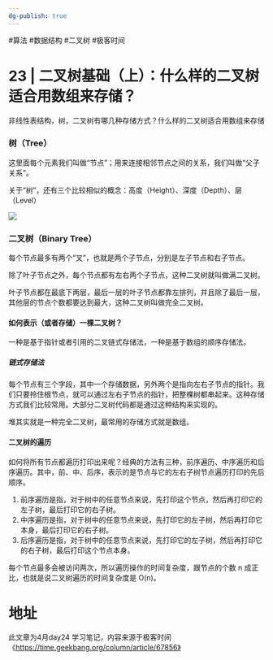```yaml
---
dg-publish: true
---
```


#算法 #数据结构 #二叉树 #极客时间 

# 23 | 二叉树基础（上）：什么样的二叉树适合用数组来存储？

非线性表结构，树，二叉树有哪几种存储方式？什么样的二叉树适合用数组来存储

### 树（Tree）

这里面每个元素我们叫做“节点”；用来连接相邻节点之间的关系，我们叫做“父子关系”。

关于“树”，还有三个比较相似的概念：高度（Height）、深度（Depth）、层（Level）

![](https://static001.geekbang.org/resource/image/40/1e/4094a733986073fedb6b9d03f877d71e.jpg?wh=1142*565)

### 二叉树（Binary Tree）

每个节点最多有两个“叉”，也就是两个子节点，分别是左子节点和右子节点。

除了叶子节点之外，每个节点都有左右两个子节点，这种二叉树就叫做满二叉树。

叶子节点都在最底下两层，最后一层的叶子节点都靠左排列，并且除了最后一层，其他层的节点个数都要达到最大，这种二叉树叫做完全二叉树。

#### 如何表示（或者存储）一棵二叉树？

一种是基于指针或者引用的二叉链式存储法，一种是基于数组的顺序存储法。

##### 链式存储法

每个节点有三个字段，其中一个存储数据，另外两个是指向左右子节点的指针。我们只要拎住根节点，就可以通过左右子节点的指针，把整棵树都串起来。这种存储方式我们比较常用。大部分二叉树代码都是通过这种结构来实现的。

堆其实就是一种完全二叉树，最常用的存储方式就是数组。

#### 二叉树的遍历

如何将所有节点都遍历打印出来呢？经典的方法有三种，前序遍历、中序遍历和后序遍历。其中，前、中、后序，表示的是节点与它的左右子树节点遍历打印的先后顺序。

1. 前序遍历是指，对于树中的任意节点来说，先打印这个节点，然后再打印它的左子树，最后打印它的右子树。
2. 中序遍历是指，对于树中的任意节点来说，先打印它的左子树，然后再打印它本身，最后打印它的右子树。
3. 后序遍历是指，对于树中的任意节点来说，先打印它的左子树，然后再打印它的右子树，最后打印这个节点本身。

每个节点最多会被访问两次，所以遍历操作的时间复杂度，跟节点的个数 n 成正比，也就是说二叉树遍历的时间复杂度是 O(n)。



# 地址


此文章为4月day24 学习笔记，内容来源于极客时间《https://time.geekbang.org/column/article/67856》